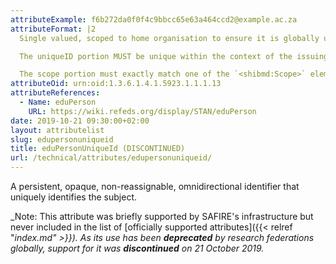 ```yaml
---
attributeExample: f6b272da0f0f4c9bbcc65e63a464ccd2@example.ac.za
attributeFormat: |2
  Single valued, scoped to home organisation to ensure it is globally unique within the research and education sector. Should **not** be assumed to be a valid email address (see [_mail_](/technical/attributes/mail/)).

  The uniqueID portion MUST be unique within the context of the issuing identity system and MUST contain only alphanumeric characters (a-z, A-Z, 0-9). The length of the uniqueID portion MUST be less than or equal to 64 characters and consist only of alphanumeric characters.

  The scope portion must exactly match one of the `<shibmd:Scope>` elements in the [identity provider's metadata](/technical/saml2/idp-requirements/).
attributeOid: urn:oid:1.3.6.1.4.1.5923.1.1.1.13
attributeReferences:
  - Name: eduPerson
    URL: https://wiki.refeds.org/display/STAN/eduPerson
date: 2019-10-21 09:30:00+02:00
layout: attributelist
slug: edupersonuniqueid
title: eduPersonUniqueId (DISCONTINUED)
url: /technical/attributes/edupersonuniqueid/
---
```


A persistent, opaque, non-reassignable, omnidirectional identifier that uniquely identifies the subject.

_Note: This attribute was briefly supported by SAFIRE's infrastructure but never included in the list of [officially supported attributes]({{< relref "_index.md" >}}). As its use has been **deprecated** by research federations globally, support for it was **discontinued** on 21 October 2019._

